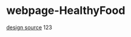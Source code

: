 # webpage-HealthyFood
[design source](https://www.behance.net/gallery/105888561/vdohnovenie-veb-dizajn-o-zdorovom-pitanii "")
123